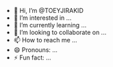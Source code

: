 - 👋 Hi, I’m @TOEYJIRAKID
- 👀 I’m interested in ...
- 🌱 I’m currently learning ...
- 💞️ I’m looking to collaborate on ...
- 📫 How to reach me ...
- 😄 Pronouns: ...
- ⚡ Fun fact: ...

<!---
TOEYJIRAKID/TOEYJIRAKID is a ✨ special ✨ repository because its `README.md` (this file) appears on your GitHub profile.
You can click the Preview link to take a look at your changes.
--->
